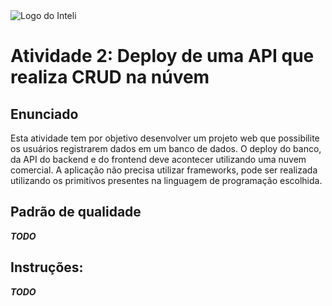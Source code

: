 <img src="../assets/logo-inteli.png" alt="Logo do Inteli"/>

# Atividade 2: Deploy de uma API que realiza CRUD na núvem

## Enunciado

Esta atividade tem por objetivo desenvolver um projeto web que possibilite os usuários registrarem dados em um banco de dados. O deploy do banco, da API do backend e do frontend deve acontecer utilizando uma nuvem comercial. A aplicação não precisa utilizar frameworks, pode ser realizada utilizando os primitivos presentes na linguagem de programação escolhida.

## Padrão de qualidade

***TODO***

## Instruções:

***TODO***
